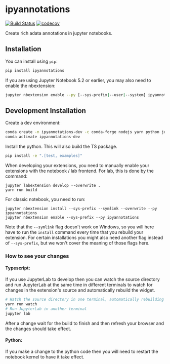 
# ipyannotations

[![Build Status](https://travis-ci.org/janfreyberg/ipyannotations.svg?branch=master)](https://travis-ci.org/janfreyberg/ipyannotations)
[![codecov](https://codecov.io/gh/janfreyberg/ipyannotations/branch/master/graph/badge.svg)](https://codecov.io/gh/janfreyberg/ipyannotations)


Create rich adata annotations in jupyter notebooks.

## Installation

You can install using `pip`:

```bash
pip install ipyannotations
```

If you are using Jupyter Notebook 5.2 or earlier, you may also need to enable
the nbextension:
```bash
jupyter nbextension enable --py [--sys-prefix|--user|--system] ipyannotations
```

## Development Installation

Create a dev environment:
```bash
conda create -n ipyannotations-dev -c conda-forge nodejs yarn python jupyterlab
conda activate ipyannotations-dev
```

Install the python. This will also build the TS package.
```bash
pip install -e ".[test, examples]"
```

When developing your extensions, you need to manually enable your extensions with the
notebook / lab frontend. For lab, this is done by the command:

```
jupyter labextension develop --overwrite .
yarn run build
```

For classic notebook, you need to run:

```
jupyter nbextension install --sys-prefix --symlink --overwrite --py ipyannotations
jupyter nbextension enable --sys-prefix --py ipyannotations
```

Note that the `--symlink` flag doesn't work on Windows, so you will here have to run
the `install` command every time that you rebuild your extension. For certain installations
you might also need another flag instead of `--sys-prefix`, but we won't cover the meaning
of those flags here.

### How to see your changes
#### Typescript:
If you use JupyterLab to develop then you can watch the source directory and run JupyterLab at the same time in different
terminals to watch for changes in the extension's source and automatically rebuild the widget.

```bash
# Watch the source directory in one terminal, automatically rebuilding when needed
yarn run watch
# Run JupyterLab in another terminal
jupyter lab
```

After a change wait for the build to finish and then refresh your browser and the changes should take effect.

#### Python:
If you make a change to the python code then you will need to restart the notebook kernel to have it take effect.
